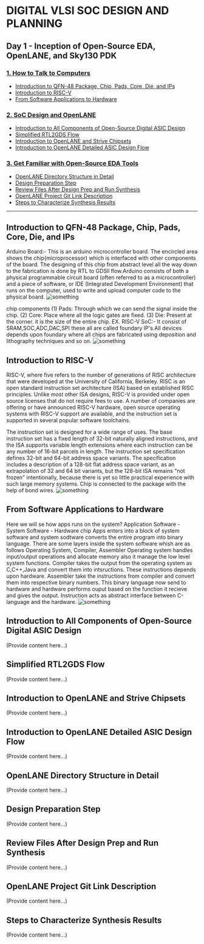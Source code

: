 # DIGITAL VLSI SOC DESIGN AND PLANNING

## Day 1 - Inception of Open-Source EDA, OpenLANE, and Sky130 PDK

### [1. How to Talk to Computers](#how-to-talk-to-computers)
- [Introduction to QFN-48 Package, Chip, Pads, Core, Die, and IPs](#introduction-to-qfn-48-package-chip-pads-core-die-and-ips)
- [Introduction to RISC-V](#introduction-to-risc-v)
- [From Software Applications to Hardware](#from-software-applications-to-hardware)

### [2. SoC Design and OpenLANE](#soc-design-and-openlane)
- [Introduction to All Components of Open-Source Digital ASIC Design](#introduction-to-all-components-of-open-source-digital-asic-design)
- [Simplified RTL2GDS Flow](#simplified-rtl2gds-flow)
- [Introduction to OpenLANE and Strive Chipsets](#introduction-to-openlane-and-strive-chipsets)
- [Introduction to OpenLANE Detailed ASIC Design Flow](#introduction-to-openlane-detailed-asic-design-flow)

### [3. Get Familiar with Open-Source EDA Tools](#get-familiar-with-open-source-eda-tools)
- [OpenLANE Directory Structure in Detail](#openlane-directory-structure-in-detail)
- [Design Preparation Step](#design-preparation-step)
- [Review Files After Design Prep and Run Synthesis](#review-files-after-design-prep-and-run-synthesis)
- [OpenLANE Project Git Link Description](#openlane-project-git-link-description)
- [Steps to Characterize Synthesis Results](#steps-to-characterize-synthesis-results)

---

## Introduction to QFN-48 Package, Chip, Pads, Core, Die, and IPs
Arduino Board:- This is an arduino microcontroller board. The encircled area shows the chip(microprocessor) which is interfaced with other components of the board. The designing of this chip from abstract level all the way down to the fabrication is done by RTL to GDSll flow.Arduino consists of both a physical programmable circuit board (often referred to as a microcontroller) and a piece of software, or IDE (Integrated Development Environment) that runs on the computer, used to write and upload computer code to the physical board.
<img src="https://github.com/Dayakar631/Nasscom_vsd_soc_design-_program/blob/main/Screenshot 2024-10-05 001356.png?raw=true" alt="something" />

chip components
(1) Pads: Through which we can send the signal inside the chip.
(2) Core: Place where all the logic gates are fixed.
(3) Die: Present at the corner. it is the size of the entire chip.
EX. RISC-V SoC:- It consist of SRAM,SOC,ADC,DAC,SPI these all are called foundary IP's.All devices depends upon foundary where all chips are fabricated using deposition and lithography techniques and so on.
<img src="https://github.com/Dayakar631/Nasscom_vsd_soc_design-_program/blob/main/Screenshot 2024-10-05 231805.png?raw=true" alt="something" />




## Introduction to RISC-V
RISC-V, where five refers to the number of generations of RISC architecture that were developed at the University of California, Berkeley. RISC is an open standard instruction set architecture (ISA) based on established RISC principles. Unlike most other ISA designs, RISC-V is provided under open source licenses that do not require fees to use. A number of companies are offering or have announced RISC-V hardware, open source operating systems with RISC-V support are available, and the instruction set is supported in several popular software toolchains.

The instruction set is designed for a wide range of uses. The base instruction set has a fixed length of 32-bit naturally aligned instructions, and the ISA supports variable length extensions where each instruction can be any number of 16-bit parcels in length. The instruction set specification defines 32-bit and 64-bit address space variants. The specification includes a description of a 128-bit flat address space variant, as an extrapolation of 32 and 64 bit variants, but the 128-bit ISA remains "not frozen" intentionally, because there is yet so little practical experience with such large memory systems. Chip is connected to the package with the help of bond wires.
<img src="https://github.com/Dayakar631/Nasscom_vsd_soc_design-_program/blob/main/Screenshot 2024-10-05 232556.png?raw=true" alt="something"/>

## From Software Applications to Hardware
Here we will se how apps runs on the system?
Application Software - System Software - Hardware chip
Apps enters into a block of system software and system sodtware converts the entire program into binary language. There are some layers inside the system software whish are as follows
Operating System, Compiler, Assembler
Operating system handles input/output operations and allocate memory also it manage the low level system functions.
Compiler takes the output from the operating system as C,C++,Java and convert them into intsructions. These instructions depends upon hardware.
Assembler take the instructions from compiler and convert them into respective binary numbers. This binary language now send to hardware and hardware performs ouput based on the function it recieve and gives the output.
Instruction acts as abstract interface between C-language and the hardware.
<img src="https://github.com/Dayakar631/Nasscom_vsd_soc_design-_program/blob/main/Screenshot 2024-10-05 235257.png?raw=true" alt="something" />

## Introduction to All Components of Open-Source Digital ASIC Design
(Provide content here...)

## Simplified RTL2GDS Flow
(Provide content here...)

## Introduction to OpenLANE and Strive Chipsets
(Provide content here...)

## Introduction to OpenLANE Detailed ASIC Design Flow
(Provide content here...)

## OpenLANE Directory Structure in Detail
(Provide content here...)

## Design Preparation Step
(Provide content here...)

## Review Files After Design Prep and Run Synthesis
(Provide content here...)

## OpenLANE Project Git Link Description
(Provide content here...)

## Steps to Characterize Synthesis Results
(Provide content here...)




